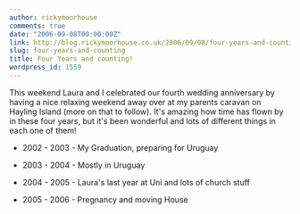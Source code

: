 ```yaml
---
author: rickymoorhouse
comments: true
date: "2006-09-08T00:00:00Z"
link: http://blog.rickymoorhouse.co.uk/2006/09/08/four-years-and-counting/
slug: four-years-and-counting
title: Four Years and counting!
wordpress_id: 1559
---
```


This weekend Laura and I celebrated our fourth wedding anniversary by having a nice relaxing weekend away over at my parents caravan on Hayling Island (more on that to follow). It's amazing how time has flown by in these four years, but it's been wonderful and lots of different things in each one of them!







  * 2002 - 2003 - My Graduation, preparing for Uruguay


  * 2003 - 2004 - Mostly in Uruguay


  * 2004 - 2005 - Laura's last year at Uni and lots of church stuff


  * 2005 - 2006 - Pregnancy and moving House


